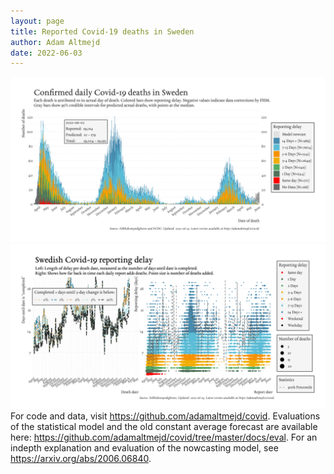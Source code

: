 ```yaml
---
layout: page
title: Reported Covid-19 deaths in Sweden
author: Adam Altmejd
date: 2022-06-03
---
```


![Graph of Swedish Covid-19 deaths with reporting delay.](deaths_lag_sweden_2022-06-03.png "Swedish Covid-19 deaths.")
![Graph of Swedish Covid-19 reporting delay in daily deaths.](lag_trend_sweden_2022-06-03.png "Trend in Swedish Covid-19 mortality reporting delay.")
For code and data, visit <https://github.com/adamaltmejd/covid>.
Evaluations of the statistical model and the old constant average forecast are available here: <https://github.com/adamaltmejd/covid/tree/master/docs/eval>.
For an indepth explanation and evaluation of the nowcasting model, see <https://arxiv.org/abs/2006.06840>.
